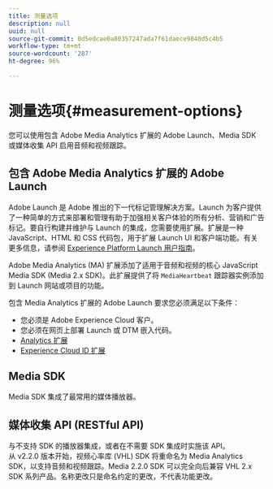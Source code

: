 ```yaml
---
title: 测量选项
description: null
uuid: null
source-git-commit: 0d5edcae0a80357247ada7f61daece9840d5c4b5
workflow-type: tm+mt
source-wordcount: '287'
ht-degree: 96%

---
```



# 测量选项{#measurement-options}

您可以使用包含 Adobe Media Analytics 扩展的 Adobe Launch、Media SDK 或媒体收集 API 启用音频和视频跟踪。

## 包含 Adobe Media Analytics 扩展的 Adobe Launch

Adobe Launch 是 Adobe 推出的下一代标记管理解决方案。Launch 为客户提供了一种简单的方式来部署和管理有助于加强相关客户体验的所有分析、营销和广告标记。要自行构建并维护与 Launch 的集成，您需要使用扩展。扩展是一种 JavaScript、HTML 和 CSS 代码包，用于扩展 Launch UI 和客户端功能。有关更多信息，请参阅 [Experience Platform Launch 用户指南](https://experienceleague.adobe.com/docs/launch/using/overview.html)。

Adobe Media Analytics (MA) 扩展添加了适用于音频和视频的核心 JavaScript Media SDK (Media 2.x SDK)。此扩展提供了将 `MediaHeartbeat` 跟踪器实例添加到 Launch 网站或项目的功能。

包含 Media Analytics 扩展的 Adobe Launch 要求您必须满足以下条件：
* 您必须是 Adobe Experience Cloud 客户。
* 您必须在网页上部署 Launch 或 DTM 嵌入代码。
* [Analytics 扩展](https://experienceleague.adobe.com/docs/launch/using/extensions-ref/adobe-extension/analytics-extension/overview.html)
* [Experience Cloud ID 扩展](https://experienceleague.adobe.com/docs/launch/using/extensions-ref/adobe-extension/id-service-extension/overview.html)

## Media SDK

Media SDK 集成了最常用的媒体播放器。

## 媒体收集 API (RESTful API)

与不支持 SDK 的播放器集成，或者在不需要 SDK 集成时实施该 API。<br>从 v2.2.0 版本开始，视频心率库 (VHL) SDK 将重命名为 Media Analytics SDK，以支持音频和视频跟踪。Media 2.2.0 SDK 可以完全向后兼容 VHL 2.x SDK 系列产品。名称更改只是命名约定的更改，不代表功能更改。
